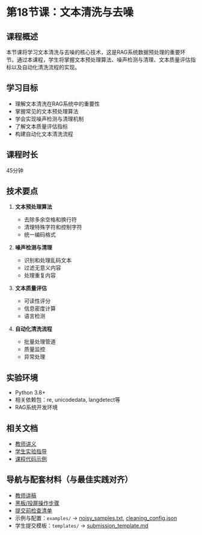 # 第18节课：文本清洗与去噪

## 课程概述

本节课将学习文本清洗与去噪的核心技术，这是RAG系统数据预处理的重要环节。通过本课程，学生将掌握文本预处理算法、噪声检测与清理、文本质量评估指标以及自动化清洗流程的实现。

## 学习目标

- 理解文本清洗在RAG系统中的重要性
- 掌握常见的文本预处理算法
- 学会实现噪声检测与清理机制
- 了解文本质量评估指标
- 构建自动化文本清洗流程

## 课程时长

45分钟

## 技术要点

1. **文本预处理算法**
   - 去除多余空格和换行符
   - 清理特殊字符和控制字符
   - 统一编码格式

2. **噪声检测与清理**
   - 识别和处理乱码文本
   - 过滤无意义内容
   - 处理重复内容

3. **文本质量评估**
   - 可读性评分
   - 信息密度计算
   - 语言检测

4. **自动化清洗流程**
   - 批量处理管道
   - 质量监控
   - 异常处理

## 实验环境

- Python 3.8+
- 相关依赖包：re, unicodedata, langdetect等
- RAG系统开发环境

## 相关文档

- [教师讲义](./教师讲义.md)
- [学生实验指导](./学生实验指导.md)
- [课程代码示例](./课程代码示例.md)
 
## 导航与配套材料（与最佳实践对齐）
- [教师讲稿](./teacher-script.md)
- [黑板/投屏操作步骤](./blackboard-steps.md)
- [提交前检查清单](./checklist.md)
- 示例与配置：`examples/` → [noisy_samples.txt](./examples/noisy_samples.txt), [cleaning_config.json](./examples/cleaning_config.json)
- 学生提交模板：`templates/` → [submission_template.md](./templates/submission_template.md)